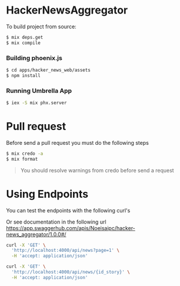# HackerNewsAggregator

To build project from source:

```bash
$ mix deps.get
$ mix compile
```

### Building phoenix.js

```bash
$ cd apps/hacker_news_web/assets
$ npm install
```

### Running Umbrella App

```bash
$ iex -S mix phx.server
```

# Pull request
Before send a pull request you must do the following steps
```bash
$ mix credo -a
$ mix format
```
> You should resolve warnings from credo before send a request

# Using Endpoints

You can test the endpoints with the following curl's

Or see documentation in the following url https://app.swaggerhub.com/apis/Noeisaipc/hacker-news_aggregator/1.0.0#/

```bash
curl -X 'GET' \
  'http://localhost:4000/api/news?page=1' \
  -H 'accept: application/json'

curl -X 'GET' \
  'http://localhost:4000/api/news/{id_story}' \
  -H 'accept: application/json'
```
